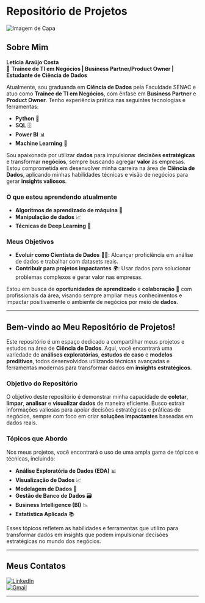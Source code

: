# Repositório de Projetos

![Imagem de Capa](https://images.unsplash.com/photo-1733056883310-0e1658d09c36?q=80&w=1480&auto=format&fit=crop&ixlib=rb-4.0.3&ixid=M3wxMjA3fDB8MHxwaG90by1wYWdlfHx8fGVufDB8fHx8fA%3D%3D)

## Sobre Mim

**Letícia Araújo Costa**  
🚀 **Trainee de TI em Negócios | Business Partner/Product Owner | Estudante de Ciência de Dados**

Atualmente, sou graduanda em **Ciência de Dados** pela Faculdade SENAC e atuo como **Trainee de TI em Negócios**, com ênfase em **Business Partner** e **Product Owner**. Tenho experiência prática nas seguintes tecnologias e ferramentas:

- **Python** 🐍
- **SQL** 🗄️
- **Power BI** 📊
- **Machine Learning** 🤖

Sou apaixonada por utilizar **dados** para impulsionar **decisões estratégicas** e transformar **negócios**, sempre buscando agregar **valor** às empresas. Estou comprometida em desenvolver minha carreira na área de **Ciência de Dados**, aplicando minhas habilidades técnicas e visão de negócios para gerar **insights valiosos**.

### O que estou aprendendo atualmente

- **Algoritmos de aprendizado de máquina** 🤖
- **Manipulação de dados** 📈
- **Técnicas de Deep Learning** 🧠

### Meus Objetivos

- **Evoluir como Cientista de Dados** 🧑‍💻: Alcançar proficiência em análise de dados e trabalhar com datasets reais.
- **Contribuir para projetos impactantes** 🌍: Usar dados para solucionar problemas complexos e gerar valor nas empresas.

Estou em busca de **oportunidades de aprendizado** e **colaboração** 🤝 com profissionais da área, visando sempre ampliar meus conhecimentos e impactar positivamente o ambiente de negócios por meio de **dados**.

---

## Bem-vindo ao Meu Repositório de Projetos!

Este repositório é um espaço dedicado a compartilhar meus projetos e estudos na área de **Ciência de Dados**. Aqui, você encontrará uma variedade de **análises exploratórias**, **estudos de caso** e **modelos preditivos**, todos desenvolvidos utilizando técnicas avançadas e ferramentas modernas para transformar dados em **insights estratégicos**.

### Objetivo do Repositório

O objetivo deste repositório é demonstrar minha capacidade de **coletar**, **limpar**, **analisar** e **visualizar dados** de maneira eficiente. Busco extrair informações valiosas para apoiar decisões estratégicas e práticas de negócios, sempre com foco em criar **soluções impactantes** baseadas em dados reais.

### Tópicos que Abordo

Nos meus projetos, você encontrará o uso de uma ampla gama de tópicos e técnicas, incluindo:

- **Análise Exploratória de Dados (EDA)** 📊
- **Visualização de Dados** 📈
- **Modelagem de Dados** 📐
- **Gestão de Banco de Dados** 🗃️
- **Business Intelligence (BI)** 📉
- **Estatística Aplicada** 📚

Esses tópicos refletem as habilidades e ferramentas que utilizo para transformar dados em insights que podem impulsionar decisões estratégicas no mundo dos negócios.

---

## Meus Contatos

[![LinkedIn](https://raw.githubusercontent.com/maurodesouza/profile-readme-generator/master/src/assets/icons/social/linkedin/default.svg)](https://www.linkedin.com/in/leticia-araujo-costa)  
[![Gmail](https://raw.githubusercontent.com/maurodesouza/profile-readme-generator/master/src/assets/icons/social/gmail/default.svg)](mailto:leticia@example.com)

---
